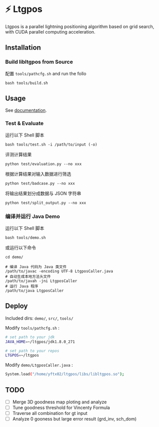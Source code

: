 # ⚡️ Ltgpos

Ltgpos is a parallel lightning positioning algorithm based on grid search, with CUDA parallel computing acceleration.

## Installation

### Build libltgpos from Source

配置 `tools/pathcfg.sh` and run the follo

```shell
bash tools/build.sh
```

## Usage

See [documentation](docs/doc.md).

### Test & Evaluate

运行以下 Shell 脚本

```shell
bash tools/test.sh -i /path/to/input (-o)
```

评测计算结果

```shell
python test/evaluation.py --no xxx
```

根据计算结果对输入数据进行筛选

```shell
python test/badcase.py --no xxx
```

将输出结果划分成数据与 JSON 字符串

```shell
python test/split_output.py --no xxx
```

### 编译并运行 Java Demo

运行以下 Shell 脚本

```shell
bash tools/demo.sh
```

或运行以下命令

```shell
cd demo/

# 编译 Java 代码为 Java 类文件
/path/to/javac -encoding UTF-8 LtgposCaller.java
# 自动生成本地方法头文件
/path/to/javah -jni LtgposCaller
# 运行 Java 程序
/path/to/java LtgposCaller
```

## Deploy

Included dirs: `demo/`, `src/`, `tools/`

Modify `tools/pathcfg.sh` :

```bash
# set path to your jdk
JAVA_HOME=~/ltgpos/jdk1.8.0_271

# set path to your repos
LTGPOS=~/ltgpos
```

Modify `demo/LtgposCaller.java` :

```bash
System.load("/home/yftx02/ltgpos/libs/libltgpos.so");
```

## TODO

- [ ] Merge 3D goodness map ploting and analyze
- [ ] Tune goodness threshold for Vincenty Formula
- [ ] Traverse all combination for gt input
- [ ] Analyze 0 gooness but large error result (grd_inv, sch_dom)
